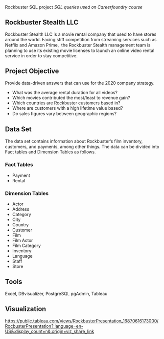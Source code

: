 Rockbuster SQL project
*SQL queries used on Careerfoundry course*

## Rockbuster Stealth LLC

Rockbuster Stealth LLC is a movie rental company that used to have stores around the world. Facing stiff competition from streaming services such as Netﬂix and Amazon Prime,  the Rockbuster Stealth management team is planning to use its existing movie licenses to launch an online video rental service in order to stay competitive. 

## Project Objective

Provide data-driven answers that can use for the  2020 company strategy.
  - What was the average rental duration for all videos?
  - Which movies contributed the most/least to revenue gain?
  - Which countries are Rockbuster customers based in?
  - Where are customers with a high lifetime value based? 
  - Do sales ﬁgures vary between geographic regions? 

## Data Set

The data set contains information about Rockbuster’s ﬁlm inventory, customers, and payments, among other things. The data can be divided into Fact tables and Dimension Tables as follows.

### Fact Tables
- Payment
- Rental

### Dimension Tables
- Actor
- Address
- Category
- City
- Country
- Customer
- Film
- Film Actor
- Film Category
- Inventory
- Language
- Staff
- Store

## Tools
Excel, DBvisualizer, PostgreSQL pgAdmin, Tableau

## Visualization

https://public.tableau.com/views/RockbusterPresentation_16870616173000/RocbusterPresentation?:language=en-US&:display_count=n&:origin=viz_share_link
